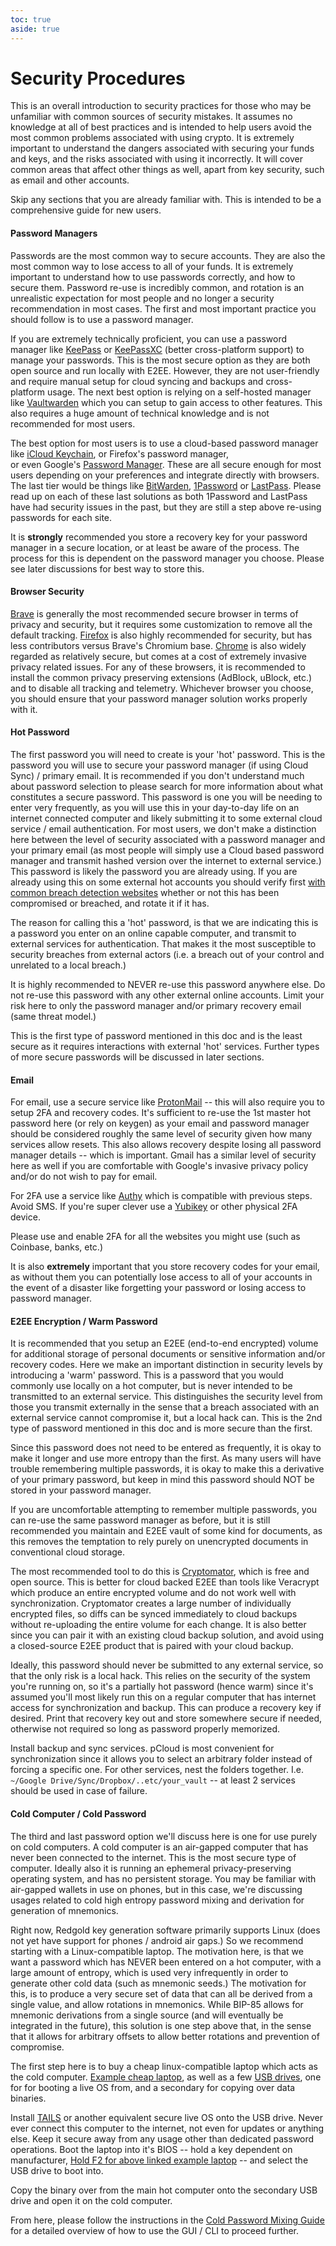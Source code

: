 ```yaml
---
toc: true
aside: true
---
```

# Security Procedures

This is an overall introduction to security practices for those who may be unfamiliar with common sources 
of security mistakes. It assumes no knowledge at all of best practices and is intended to help users avoid 
the most common problems associated with using crypto. It is extremely important to understand the dangers 
associated with securing your funds and keys, and the risks associated with using it incorrectly. It will cover 
common areas that affect other things as well, apart from key security, such as email and other accounts.

Skip any sections that you are already familiar with. This is intended to be a comprehensive guide for new users.

#### Password Managers

Passwords are the most common way to secure accounts. They are also the most common way to lose access to all of
your funds. It is extremely important to understand how to use passwords correctly, and how to secure them. Password
re-use is incredibly common, and rotation is an unrealistic expectation for most people and no longer a security
recommendation in most cases. The first and most important practice you should follow is to use a password manager.


If you are extremely technically proficient, you can use a password manager like [KeePass](https://keepass.info/) 
or [KeePassXC](https://keepassxc.org/) (better cross-platform support) to manage your passwords. This is the most 
secure option as they are both open source and run locally with E2EE. However, they are not user-friendly and 
require manual setup for cloud syncing and backups and cross-platform usage. The next best option is relying on a 
self-hosted manager like [Vaultwarden](https://github.com/dani-garcia/vaultwarden) which you can setup to gain access 
to other features. This also requires a huge amount of technical knowledge and is not recommended for most users.

The best option for most users is to use a cloud-based password manager like 
[iCloud Keychain](https://support.apple.com/en-us/HT204085), or Firefox's password manager,  
or even Google's [Password Manager](https://passwords.google.com/). These are all secure enough for most 
users depending on your preferences and integrate directly with browsers. The last tier would be things like
[BitWarden](https://bitwarden.com/), [1Password](https://1password.com/) or [LastPass](https://www.lastpass.com/). 
Please read up on each of these last solutions as both 1Password and LastPass have had security issues in the past, 
but they are still a step above re-using passwords for each site.

It is **strongly** recommended you store a recovery key for your password manager in a secure location, or at 
least be aware of the process. The process for this is dependent on the password manager you choose. Please see 
later discussions for best way to store this.

#### Browser Security

[Brave](https://brave.com/) is generally the most recommended secure browser in terms of privacy and security, 
but it requires some customization to remove all the default tracking. [Firefox](https://www.mozilla.org/en-US/firefox/) 
is also highly recommended for security, but has less contributors versus Brave's Chromium base. 
[Chrome](https://www.google.com/chrome/) is also widely regarded as relatively secure, but comes at a cost of 
extremely invasive privacy related issues. For any of these browsers, it is recommended to install the common privacy 
preserving extensions (AdBlock, uBlock, etc.) and to disable all tracking and telemetry. Whichever browser you 
choose, you should ensure that your password manager solution works properly with it.

#### Hot Password

The first password you will need to create is your 'hot' password. This is the password you will use to secure 
your password manager (if using Cloud Sync) / primary email. It is recommended if you don't understand much about 
password selection to please search 
for more information about what constitutes a secure password. This password is one you will be needing to enter 
very frequently, as you will use this in your day-to-day life on an internet connected computer and likely submitting 
it to some external cloud service / email authentication. For most users, we don't make a distinction here between 
the level of security associated with a password manager and your primary email (as most people will simply use a 
Cloud based password manager and transmit hashed version over the internet to external service.) This password 
is likely the password you are already using. If you are already using this on some external hot accounts you 
should verify first [with common breach detection websites](https://haveibeenpwned.com/) whether or not this has been 
compromised or breached, and rotate it if it has.

The reason for calling this a 'hot' password, is that we are indicating this is a password you enter on an online 
capable computer, and transmit to external services for authentication. That makes it the most susceptible to 
security breaches from external actors (i.e. a breach out of your control and unrelated to a local breach.)

It is highly recommended to NEVER re-use this password anywhere else. Do not re-use this password with any other 
external online accounts. Limit your risk here to only the password manager and/or primary recovery email (same threat 
model.)

This is the first type of password mentioned in this doc and is the least secure as it requires interactions 
with external 'hot' services. Further types of more secure passwords will be discussed in later sections.

#### Email

For email, use a secure service like [ProtonMail](protonmail.com) -- this will also 
require you to setup 2FA and recovery codes. It's sufficient to re-use the 1st master 
hot password here (or rely on keygen) as your email and password manager should be considered roughly the 
same level of security given how many services allow resets. This also allows recovery 
despite losing all password manager details -- which is important. Gmail has a similar level of security here 
as well if you are comfortable with Google's invasive privacy policy and/or do not wish to pay for email.

For 2FA use a service like [Authy](https://authy.com/) which is compatible with previous 
steps. Avoid SMS. If you're super clever use a [Yubikey](https://www.yubico.com/) or other physical 2FA device.

Please use and enable 2FA for all the websites you might use (such as Coinbase, banks, etc.)

It is also **extremely** important that you store recovery codes for your email, as without them you can 
potentially lose access to all of your accounts in the event of a disaster like forgetting your password or 
losing access to password manager.

#### E2EE Encryption / Warm Password

It is recommended that you setup an E2EE (end-to-end encrypted) volume for additional storage of personal 
documents or sensitive information and/or recovery codes. Here we make an important distinction in security levels 
by introducing a 'warm' password. This is a password that you would commonly use locally on a hot computer, but 
is never intended to be transmitted to an external service. This distinguishes the security level from those you 
transmit externally in the sense that a breach associated with an external service cannot compromise it, but a 
local hack can. This is the 2nd type of password mentioned in this doc and is more secure than the first. 

Since this password does not need to be entered as frequently, it is okay to make it longer and use more entropy 
than the first. As many users will have trouble remembering multiple passwords, it is okay to make this a derivative 
of your primary password, but keep in mind this password should NOT be stored in your password manager. 

If you are uncomfortable attempting to remember multiple passwords, you can re-use the same password manager as 
before, but it is still recommended you maintain and E2EE vault of some kind for documents, as this removes the 
temptation to rely purely on unencrypted documents in conventional cloud storage.

The most recommended tool to do this is [Cryptomator](https://cryptomator.org/), which is free and open source. 
This is better for cloud backed E2EE than tools like Veracrypt which produce an entire encrypted volume and 
do not work well with synchronization. Cryptomator creates a large number of individually encrypted files, 
so diffs can be synced immediately to cloud backups without re-uploading the entire volume for each change. It is 
also better since you can pair it with an existing cloud backup solution, and avoid using a closed-source E2EE 
product that is paired with your cloud backup.

Ideally, this password should never be submitted to any external service, so that the only risk is a local hack. This 
relies on the security of the system you're running on, so it's a partially hot 
password (hence warm) since it's assumed you'll most likely run this on a regular computer that has 
internet access for synchronization and backup. This can produce a recovery key if desired. 
Print that recovery key out and store somewhere secure if needed, otherwise not 
required so long as password properly memorized.

Install backup and sync services. pCloud is most convenient for synchronization 
since it allows you to select an arbitrary folder instead of forcing a specific one. 
For other services, nest the folders together. I.e. 
`~/Google Drive/Sync/Dropbox/..etc/your_vault` -- at least 2 services should be used 
in case of failure. 

#### Cold Computer / Cold Password

The third and last password option we'll discuss here is one for use purely on cold computers. A cold computer is 
an air-gapped computer that has never been connected to the internet. This is the most secure type of computer. Ideally 
also it is running an ephemeral privacy-preserving operating system, and has no persistent storage. You may be 
familiar with air-gapped wallets in use on phones, but in this case, we're discussing usages related to cold 
high entropy password mixing and derivation for generation of mnemonics.

Right now, Redgold key generation software primarily supports Linux (does not yet have support for phones / android 
air gaps.) So we recommend starting with a Linux-compatible laptop. The motivation here, is that we want a 
password which has NEVER been entered on a hot computer, with a large amount of entropy, which is used very 
infrequently in order to generate other cold data (such as mnemonic seeds.) The motivation for this, is to produce 
a very secure set of data that can all be derived from a single value, and allow rotations in mnemonics. While 
BIP-85 allows for mnemonic derivations from a single source (and will eventually be integrated in the future), 
this solution is one step above that, in the sense that it allows for arbitrary offsets to allow better rotations 
and prevention of compromise.

The first step here is to buy a cheap linux-compatible laptop which acts as the cold computer. 
[Example cheap laptop](https://www.amazon.com/gp/product/B081V6W99V/ref=ppx_yo_dt_b_search_asin_title?ie=UTF8&psc=1), 
as well as a few [USB drives](https://www.amazon.com/dp/B01EZ0X55C?ref=ppx_yo2ov_dt_b_product_details&th=1), 
one for for booting a live OS from, and a secondary for copying over data binaries.

Install [TAILS](https://tails.boum.org/) or another equivalent secure live OS onto the USB drive. Never ever 
connect this computer to the internet, not even for updates or anything else. Keep it 
secure away from any usage other than dedicated password operations. Boot the laptop 
into it's BIOS -- hold a key dependent on manufacturer, 
[Hold F2 for above linked example laptop](https://www.asus.com/us/support/FAQ/1008829/) -- and select the USB drive
to boot into. 

Copy the binary over from the main hot computer onto the secondary USB drive and open it on the cold computer.

From here, please follow the instructions in the [Cold Password Mixing Guide](/guides/cold-password-mixing) for a 
detailed overview of how to use the GUI / CLI to proceed further.
